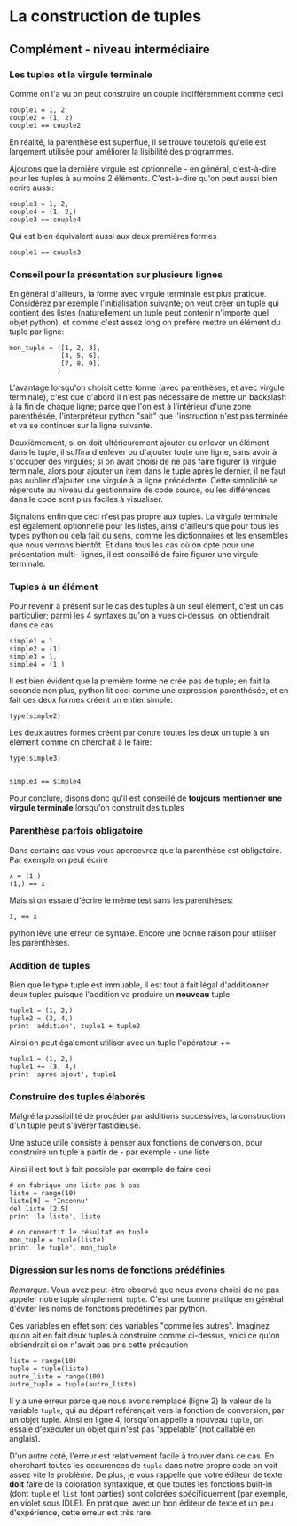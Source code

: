 
# La construction de tuples

## Complément - niveau intermédiaire

### Les tuples et la virgule terminale

Comme on l'a vu on peut construire un couple indifféremment comme ceci


    couple1 = 1, 2
    couple2 = (1, 2)
    couple1 == couple2

En réalité, la parenthèse est superflue, il se trouve toutefois qu'elle est
largement utilisée pour améliorer la lisibilité des programmes.

Ajoutons que la dernière virgule est optionnelle - en général, c'est-à-dire pour
les tuples à au moins 2 éléments. C'est-à-dire qu'on peut aussi bien écrire
aussi:


    couple3 = 1, 2,
    couple4 = (1, 2,)
    couple3 == couple4

Qui est bien équivalent aussi aux deux premières formes


    couple1 == couple3

### Conseil pour la présentation sur plusieurs lignes

En général d'ailleurs, la forme avec virgule terminale est plus pratique.
Considérez par exemple l'initialisation suivante; on veut créer un tuple qui
contient des listes (naturellement un tuple peut contenir n'importe quel objet
python), et comme c'est assez long on préfère mettre un élément du tuple par
ligne:


    mon_tuple = ([1, 2, 3],
                 [4, 5, 6],
                 [7, 8, 9],
                )

L'avantage lorsqu'on choisit cette forme (avec parenthèses, et avec virgule
terminale), c'est que d'abord il n'est pas nécessaire de mettre un backslash à
la fin de chaque ligne; parce que l'on est à l'intérieur d'une zone parenthésée,
l'interpréteur python "sait" que l'instruction n'est pas terminée et va se
continuer sur la ligne suivante.

Deuxièmement, si on doit ultérieurement ajouter ou enlever un élément dans le
tuple, il suffira d'enlever ou d'ajouter toute une ligne, sans avoir à s'occuper
des virgules; si on avait choisi de ne pas faire figurer la virgule terminale,
alors pour ajouter un item dans le tuple après le dernier, il ne faut pas
oublier d'ajouter une virgule à la ligne précédente. Cette simplicité se
répercute au niveau du gestionnaire de code source, ou les différences dans le
code sont plus faciles à visualiser.

Signalons enfin que ceci n'est pas propre aux tuples. La virgule terminale est
également optionnelle pour les listes, ainsi d'ailleurs que pour tous les types
python où cela fait du sens, comme les dictionnaires et les ensembles que nous
verrons bientôt. Et dans tous les cas où on opte pour une présentation multi-
lignes, il est conseillé de faire figurer une virgule terminale.

### Tuples à un élément

Pour revenir à présent sur le cas des tuples à un seul élément, c'est un cas
particulier; parmi les 4 syntaxes qu'on a vues ci-dessus, on obtiendrait dans ce
cas


    simple1 = 1
    simple2 = (1)
    simple3 = 1,
    simple4 = (1,)

Il est bien évident que la première forme ne crée pas de tuple; en fait la
seconde non plus, python lit ceci comme une expression parenthésée, et en fait
ces deux formes créent un entier simple:


    type(simple2)

Les deux autres formes créent par contre toutes les deux un tuple à un élément
comme on cherchait à le faire:


    type(simple3)


    simple3 == simple4

Pour conclure, disons donc qu'il est conseillé de **toujours mentionner une
virgule terminale** lorsqu'on construit des tuples

### Parenthèse parfois obligatoire

Dans certains cas vous vous apercevrez que la parenthèse est obligatoire. Par
exemple on peut écrire


    x = (1,)
    (1,) == x

Mais si on essaie d'écrire le même test sans les parenthèses:


    1, == x

python lève une erreur de syntaxe. Encore une bonne raison pour utiliser les
parenthèses.

### Addition de tuples

Bien que le type tuple est immuable, il est tout à fait légal d'additionner deux
tuples puisque l'addition va produire un **nouveau** tuple.


    tuple1 = (1, 2,)
    tuple2 = (3, 4,)
    print 'addition', tuple1 + tuple2

Ainsi on peut également utiliser avec un tuple l'opérateur +=


    tuple1 = (1, 2,)
    tuple1 += (3, 4,)
    print 'apres ajout', tuple1

### Construire des tuples élaborés

Malgré la possibilité de procéder par additions successives, la construction
d'un tuple peut s'avérer fastidieuse.

Une astuce utile consiste à penser aux fonctions de conversion, pour construire
un tuple à partir de - par exemple - une liste

Ainsi il est tout à fait possible par exemple de faire ceci


    # on fabrique une liste pas à pas
    liste = range(10)
    liste[9] = 'Inconnu'
    del liste [2:5]
    print 'la liste', liste
    
    # on convertit le résultat en tuple
    mon_tuple = tuple(liste)
    print 'le tuple', mon_tuple

### Digression sur les noms de fonctions prédéfinies

*Remarque*. Vous avez peut-être observé que nous avons choisi de ne pas appeler
notre tuple simplement `tuple`. C'est une bonne pratique en général d'éviter les
noms de fonctions prédéfinies par python.

Ces variables en effet sont des variables "comme les autres". Imaginez qu'on ait
en fait deux tuples à construire comme ci-dessus, voici ce qu'on obtiendrait si
on n'avait pas pris cette précaution


    liste = range(10)
    tuple = tuple(liste)
    autre_liste = range(100)
    autre_tuple = tuple(autre_liste)                    

Il y a une erreur parce que nous avons remplacé (ligne 2) la valeur de la
variable `tuple`, qui au départ référençait vers la fonction de conversion, par
un objet tuple. Ainsi en ligne 4, lorsqu'on appelle à nouveau `tuple`, on essaie
d'exécuter un objet qui n'est pas 'appelable' (not callable en anglais).

D'un autre coté, l'erreur est relativement facile à trouver dans ce cas. En
cherchant toutes les occurences de `tuple` dans notre propre code on voit assez
vite le problème. De plus, je vous rappelle que votre éditeur de texte **doit**
faire de la coloration syntaxique, et que toutes les fonctions built-in (dont
`tuple` et `list` font parties) sont colorées spécifiquement (par exemple, en
violet sous IDLE). En pratique, avec un bon éditeur de texte et un peu
d'expérience, cette erreur est très rare.
